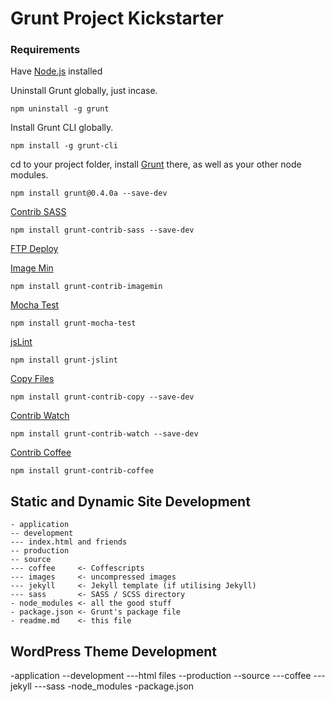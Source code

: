 # Grunt Project Kickstarter

### Requirements

Have [Node.js](http://nodejs.org/download/) installed

Uninstall Grunt globally, just incase.
```
npm uninstall -g grunt
```

Install Grunt CLI globally.
```
npm install -g grunt-cli
```

cd to your project folder, install [Grunt](https://github.com/gruntjs) there, as well as your other node modules.
```
npm install grunt@0.4.0a --save-dev 
```

[Contrib SASS](https://github.com/gruntjs/grunt-contrib-sass)
```
npm install grunt-contrib-sass --save-dev
```

[FTP Deploy](https://github.com/zonak/grunt-ftp-deploy)

[Image Min](https://github.com/gruntjs/grunt-contrib-imagemin)
```
npm install grunt-contrib-imagemin
```

[Mocha Test](https://github.com/pghalliday/grunt-mocha-test)
```
npm install grunt-mocha-test
```

[jsLint](https://github.com/stephenmathieson/grunt-jslint)
```
npm install grunt-jslint
```

[Copy Files](https://github.com/gruntjs/grunt-contrib-copy)
```
npm install grunt-contrib-copy --save-dev
```

[Contrib Watch](https://github.com/gruntjs/grunt-contrib-watch)
```
npm install grunt-contrib-watch --save-dev
```

[Contrib Coffee](https://github.com/gruntjs/grunt-contrib-coffee)
```
npm install grunt-contrib-coffee
```

## Static and Dynamic Site Development
```
- application 
-- development
--- index.html and friends
-- production
-- source
--- coffee     <- Coffescripts
--- images     <- uncompressed images
--- jekyll     <- Jekyll template (if utilising Jekyll)
--- sass       <- SASS / SCSS directory
- node_modules <- all the good stuff
- package.json <- Grunt's package file
- readme.md    <- this file
```

## WordPress Theme Development

-application 
--development
---html files
--production
--source
---coffee
---jekyll
---sass
-node_modules
-package.json

